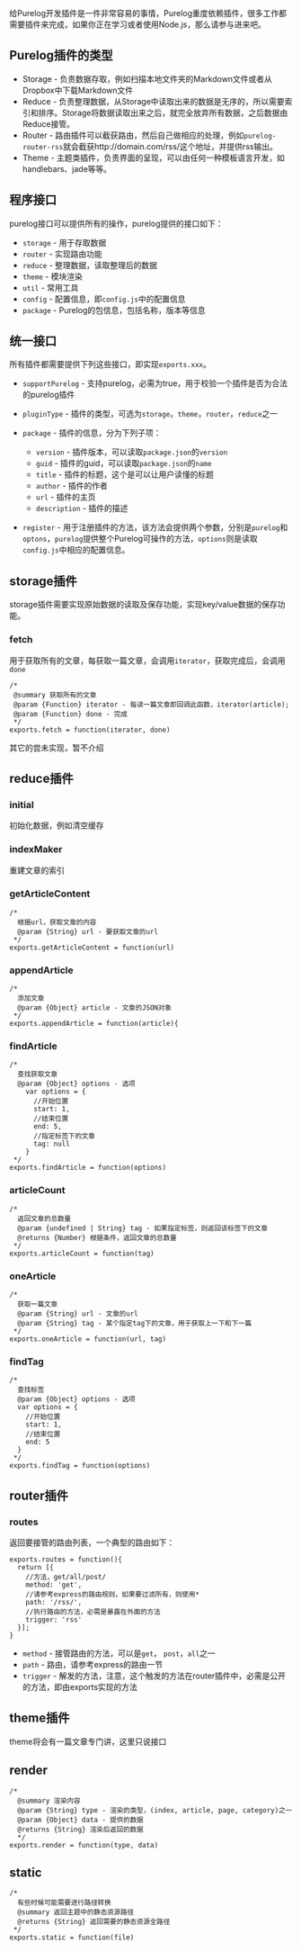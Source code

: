 <!--
Title: 开发指南
ID: plugin-develop
Date: 2013-11-06 14:35:00
Status: publish
Type: page
Tags: 配置, 指南, 插件, 开发者
Excerpt: 介绍如何开发Purelog的插件，主要介绍Storage插件、Router插件和Reduce插件的开发指南，不包含主题插件
-->

给Purelog开发插件是一件非常容易的事情，Purelog重度依赖插件，很多工作都需要插件来完成，如果你正在学习或者使用Node.js，那么请参与进来吧。

## Purelog插件的类型

* Storage - 负责数据存取，例如扫描本地文件夹的Markdown文件或者从Dropbox中下载Markdown文件
* Reduce - 负责整理数据，从Storage中读取出来的数据是无序的，所以需要索引和排序。Storage将数据读取出来之后，就完全放弃所有数据，之后数据由Reduce接管。
* Router - 路由插件可以截获路由，然后自己做相应的处理，例如`purelog-router-rss`就会截获http://domain.com/rss/这个地址，并提供rss输出。
* Theme	- 主题类插件，负责界面的呈现，可以由任何一种模板语言开发，如handlebars、jade等等。

## 程序接口

purelog接口可以提供所有的操作，purelog提供的接口如下：

* `storage` - 用于存取数据
* `router` - 实现路由功能
* `reduce` - 整理数据，读取整理后的数据
* `theme` - 模块渲染
* `util` - 常用工具
* `config` - 配置信息，即`config.js`中的配置信息
* `package` - Purelog的包信息，包括名称，版本等信息


## 统一接口

所有插件都需要提供下列这些接口，即实现`exports.xxx`。

* `supportPurelog` - 支持purelog，必需为true，用于校验一个插件是否为合法的purelog插件
* `pluginType` - 插件的类型，可选为`storage`，`theme`，`router`，`reduce`之一
* `package` - 插件的信息，分为下列子项：
	* `version` - 插件版本，可以读取`package.json`的`version`
	* `guid` - 插件的guid，可以读取`package.json`的`name`
	* `title` - 插件的标题，这个是可以让用户读懂的标题
	* `author` - 插件的作者
	* `url` - 插件的主页
	* `description` - 插件的描述
	
* `register` - 用于注册插件的方法，该方法会提供两个参数，分别是`purelog`和`optons`，`purelog`提供整个Purelog可操作的方法，`options`则是读取`config.js`中相应的配置信息。

## storage插件

storage插件需要实现原始数据的读取及保存功能，实现key/value数据的保存功能。

### fetch 

用于获取所有的文章，每获取一篇文章，会调用`iterator`，获取完成后，会调用`done`

	/*
	 @summary 获取所有的文章
	 @param {Function} iterator - 每读一篇文章即回调此函数，iterator(article);
	 @param {Function} done - 完成
	 */
	exports.fetch = function(iterator, done)
	
其它的尝未实现，暂不介绍
	
## reduce插件

### initial

初始化数据，例如清空缓存

### indexMaker

重建文章的索引

### getArticleContent

	/*
	  根据url，获取文章的内容
	  @param {String} url - 要获取文章的url
	 */
	exports.getArticleContent = function(url)
	
### appendArticle
	/*
	  添加文章
	  @param {Object} article - 文章的JSON对象
	 */
	exports.appendArticle = function(article){
	
### findArticle

	/*
	  查找获取文章
	  @param {Object} options - 选项
	    var options = {
	      //开始位置
	      start: 1,
	      //结束位置
	      end: 5,
	      //指定标签下的文章
	      tag: null
	    }
	 */
	exports.findArticle = function(options)
	
### articleCount
	/*
	  返回文章的总数量
	  @param {undefined | String} tag - 如果指定标签，则返回该标签下的文章
	  @returns {Number} 根据条件，返回文章的总数量
	 */
	exports.articleCount = function(tag)

### oneArticle
	/*
	  获取一篇文章
	  @param {String} url - 文章的url
	  @param {String} tag - 某个指定tag下的文章，用于获取上一下和下一篇
	 */
	exports.oneArticle = function(url, tag)
	
	
### findTag
	/*
	  查找标签
	  @param {Object} options - 选项
	  var options = {
	    //开始位置
	    start: 1,
	    //结束位置
	    end: 5
	  }
	 */
	exports.findTag = function(options)
	
## router插件
### routes

返回要接管的路由列表，一个典型的路由如下：

	exports.routes = function(){
	  return [{
	    //方法，get/all/post/
	    method: 'get',
	    //请参考express的路由规则，如果要过滤所有，则使用*
	    path: '/rss/',
	    //执行路由的方法，必需是暴露在外面的方法
	    trigger: 'rss'
	  }];
	}

* `method` - 接管路由的方法，可以是`get`， `post`，`all`之一
* `path` - 路由，请参考express的路由一节
* `trigger` - 解发的方法，注意，这个触发的方法在router插件中，必需是公开的方法，即由exports实现的方法


## theme插件

theme将会有一篇文章专门讲，这里只说接口

## render

	/*
	  @summary 渲染内容
	  @param {String} type - 渲染的类型，(index, article, page, category)之一
	  @param {Object} data - 提供的数据
	  @returns {String} 渲染后返回的数据
	  */
	exports.render = function(type, data)

## static
	/*
	  有些时候可能需要进行路径转换
	  @summary 返回主题中的静态资源路径
	  @returns {String} 返回需要的静态资源全路径
	 */
	exports.static = function(file)
